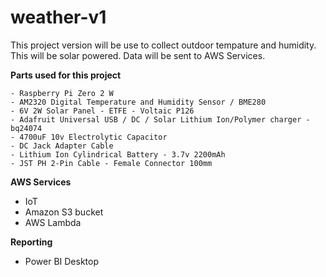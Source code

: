 # weather-v1
This project version will be use to collect outdoor tempature and humidity. This will be solar powered. Data will be sent to AWS Services.


**Parts used for this project**

    - Raspberry Pi Zero 2 W
    - AM2320 Digital Temperature and Humidity Sensor / BME280
    - 6V 2W Solar Panel - ETFE - Voltaic P126
    - Adafruit Universal USB / DC / Solar Lithium Ion/Polymer charger - bq24074
    - 4700uF 10v Electrolytic Capacitor
    - DC Jack Adapter Cable
    - Lithium Ion Cylindrical Battery - 3.7v 2200mAh
    - JST PH 2-Pin Cable - Female Connector 100mm

**AWS Services**
   - IoT
   - Amazon S3 bucket
   - AWS Lambda

**Reporting**
  - Power BI Desktop
